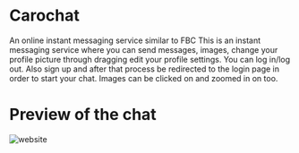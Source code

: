 # Carochat
An online instant messaging service similar to FBC
This is an instant messaging service where you can send messages, images, change your profile picture through dragging edit your profile settings. You can log in/log out. Also sign up and after that process be redirected to the login page in order to start your chat. Images can be clicked on and zoomed in on too.


<h1>Preview of the chat</h1>

![website](https://user-images.githubusercontent.com/76717163/106698914-b7bf2c80-65d9-11eb-8789-c5c81d1e60ad.jpg)

